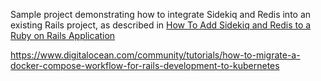 Sample project demonstrating how to integrate Sidekiq and Redis into an existing Rails project, as described in [How To Add Sidekiq and Redis to a Ruby on Rails Application](https://www.digitalocean.com/community/tutorials/how-to-add-sidekiq-and-redis-to-a-ruby-on-rails-application)


https://www.digitalocean.com/community/tutorials/how-to-migrate-a-docker-compose-workflow-for-rails-development-to-kubernetes
